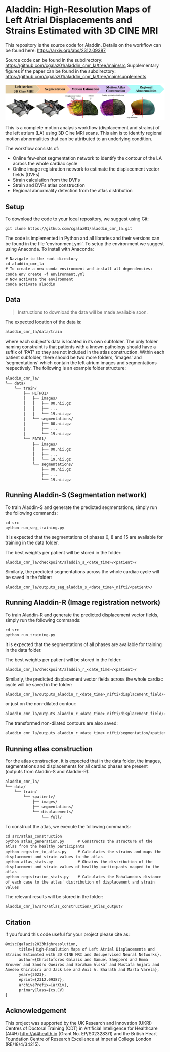 # Aladdin: High-Resolution Maps of Left Atrial Displacements and Strains Estimated with 3D CINE MRI

This repository is the source code for Aladdin. Details on the workflow can be found here: https://arxiv.org/abs/2312.09387

Source code can be found in the subdirectory: https://github.com/cgalaz01/aladdin_cmr_la/tree/main/src
Supplementary figures if the paper can be found in the subdirectory: https://github.com/cgalaz01/aladdin_cmr_la/tree/main/supplements

![workflow](supplements/la_workflow.jpg "Workflow overview of Aladdin")

This is a complete motion analysis workflow (displacement and strains) of the left atrium (LA) using 3D Cine MRI scans. This aim is to identify regional motion abnormalities that can be attributed to an underlying condition. 

The workflow consists of:
* Online few-shot segmentation network to identify the contour of the LA across the whole cardiac cycle
* Online image registration network to estimate the displacement vector fields (DVFs)
* Strain calculation from the DVFs
* Strain and DVFs atlas construction
* Regional abnormality detection from the atlas distribution

## Setup
To download the code to your local repository, we suggest using Git:
```shell
git clone https://github.com/cgalaz01/aladdin_cmr_la.git
```

The code is implemented in Python and all libraries and their versions can be found in the file 'environment.yml'. To setup the environment we suggest using Anaconda.
To install with Anaconda:
```shell
# Navigate to the root directory
cd aladdin_cmr_la
# To create a new conda environment and install all dependencies:
conda env create -f environment.yml
# Now activate the environment
conda activate aladdin
```

## Data	
> Instructions to download the data will be made available soon.

The expected location of the data is:
```
aladdin_cmr_la/data/train
```
where each subject's data is located in its own subfolder. The only folder naming constraint is that patients with a known pathology should have a suffix of 'PAT' so they are not included in the atlas construction. Within each patient subfolder, there should be two more folders, 'images' and 'segmentations' which contain the left atrium images and segmentations respectively.
The following is an example folder structure:
```
aladdin_cmr_la/
└── data/
	└── train/
		├── HLTH01/
		│	├── images/
		│	│	├── 00.nii.gz
		│	│	├── ...
		│	│	└── 19.nii.gz
		│	└── segmentations/
		│		├── 00.nii.gz
		│		├── ...
		│		└── 19.nii.gz
		└── PAT01/
			├── images/
			│	├── 00.nii.gz
			│	├── ...
			│	└── 19.nii.gz
			└── segmentations/
				├── 00.nii.gz
				├── ...
				└── 19.nii.gz
```
			
## Running Aladdin-S (Segmentation network)
To train Aladdin-S and generate the predicted segmentations, simply run the following commands:
```shell
cd src
python run_seg_training.py
```

It is expected that the segmentations of phases 0, 8 and 15 are available for training in the data folder.
	
The best weights per patient will be stored in the folder:
```
aladdin_cmr_la/checkpoint/aladdin_s_<date_time>/<patient>/
```
Similarly, the predicted segmentations across the whole cardiac cycle will be saved in the folder:
```
aladdin_cmr_la/outputs_seg_aladdin_s_<date_time>_nifti/<patient>/
```

## Running Aladdin-R (Image registration network)
To train Aladdin-R and generate the predicted displacement vector fields, simply run the following commands:
```shell
cd src
python run_training.py
```

It is expected that the segmentations of all phases are available for training in the data folder.

The best weights per patient will be stored in the folder:
```
aladdin_cmr_la/checkpoint/aladdin_r_<date_time>/<patient>/
```
Similarly, the predicted displacement vector fields across the whole cardiac cycle will be saved in the folder:
```
aladdin_cmr_la/outputs_aladdin_r_<date_time>_nifti/displacement_field/<patient>/full/
```
or just on the non-dilated contour:
```
aladdin_cmr_la/outputs_aladdin_r_<date_time>_nifti/displacement_field/<patient>/contour/
```
The transformed non-dilated contours are also saved:
```
aladdin_cmr_la/outputs_aladdin_r_<date_time>_nifti/segmentation/<patient>/contour/
```

## Running atlas construction
For the atlas construction, it is expected that in the data folder, the images, segmentations and displacements for all cardiac phases are present (outputs from Aladdin-S and Aladdin-R):
```
aladdin_cmr_la/
└── data/
	└── train/
		└── <patient>/
			├── images/
			├── segmentations/
			└── displacements/
				└── full/
```
					
To construct the atlas, we execute the following commands:
```shell
cd src/atlas_construction
python atlas_generation.py		# Constructs the structure of the atlas from the healthy participants
python register_to_atlas.py		# Calculates the strains and maps the displacement and strain values to the atlas
python atlas_stats.py 			# Obtains the distribution of the displacement and strain values of healthy participants mapped to the atlas
python registration_stats.py	# Calculates the Mahalanobis distance of each case to the atlas' distribution of displacement and strain values
```

The relevant results will be stored in the folder:
```
aladdin_cmr_la/src/atlas_construction/_atlas_output/
```

## Citation
if you found this code useful for your project please cite as:
```
@misc{galazis2023highresolution,
      title={High-Resolution Maps of Left Atrial Displacements and Strains Estimated with 3D CINE MRI and Unsupervised Neural Networks}, 
      author={Christoforos Galazis and Samuel Shepperd and Emma Brouwer and Sandro Queirós and Ebraham Alskaf and Mustafa Anjari and Amedeo Chiribiri and Jack Lee and Anil A. Bharath and Marta Varela},
      year={2023},
      eprint={2312.09387},
      archivePrefix={arXiv},
      primaryClass={cs.CV}
}
```
	
## Acknowledgement
This project was supported by the UK Research and Innovation (UKRI) Centres of Doctoral Training (CDT) in Artificial Intelligence for Healthcare (AI4H) http://ai4health.io (Grant No. EP/S023283/1) and the British Heart Foundation Centre of Research Excellence at Imperial College London (RE/18/4/34215).
